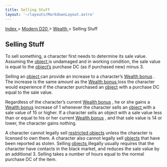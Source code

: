 ```yaml
---
title: Selling Stuff
layout: '~/layouts/MarkdownLayout.astro'
---
```


[ Index ](/) > [ Modern D20 ](/modern.d20.srd) > [ Wealth ](/modern.d20.srd/wealth) > Selling Stuff

##  Selling Stuff

To sell something, a character first needs to determine its sale value.
Assuming the [ object ](/modern.d20.srd/equipment/equipment.general) is
undamaged and in working condition, the sale value is equal to the [ object’s](/modern.d20.srd/equipment/equipment.general) purchase DC (as if purchased
new) minus 3.

Selling an [ object ](/modern.d20.srd/equipment/equipment.general) can provide
an increase to a character’s [ Wealth bonus](/modern.d20.srd/wealth/wealth.bonus) . The increase is the same amount as
the [ Wealth bonus ](/modern.d20.srd/wealth/wealth.bonus) loss the character
would experience if the character purchased an [ object](/modern.d20.srd/equipment/equipment.general) with a purchase DC equal to the
sale value.

Regardless of the character’s current [ Wealth bonus](/modern.d20.srd/wealth/wealth.bonus) , he or she gains a [ Wealth bonus](/modern.d20.srd/wealth/wealth.bonus) increase of 1 whenever the character
sells an [ object ](/modern.d20.srd/equipment/equipment.general) with a sale
value of 15 or higher. If a character sells an object with a sale value less
than or equal to his or her current [ Wealth bonus](/modern.d20.srd/wealth/wealth.bonus) , and that sale value is 14 or lower,
the character gains nothing.

A character cannot legally sell [ restricted objects](/modern.d20.srd/equipment/restricted.objects) unless the character is
licensed to own them. A character also cannot legally sell [ objects](/modern.d20.srd/equipment/equipment.general) that have been reported as
stolen. Selling [ objects ](/modern.d20.srd/equipment/equipment.general)
illegally usually requires that the character have contacts in the black
market, and reduces the sale value by an additional 3. Selling takes a number
of hours equal to the normal purchase DC of the item.

